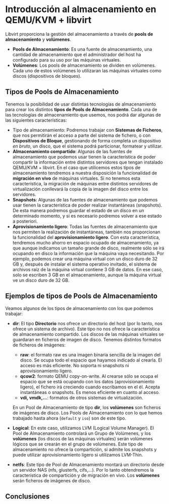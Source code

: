 # Introducción al almacenamiento en QEMU/KVM + libvirt

Libvirt proporciona la gestión del almacenamiento a través de **pools de almacenamiento** y **volúmenes**.

* **Pools de Almacenamiento**: Es una fuente de almacenamiento, una cantidad de almacenamiento que el administrador del host ha configurado para su uso por las máquinas virtuales.
* **Volúmenes**: Los pools de almacenamiento se dividen en volúmenes. Cada uno de estos volúmenes lo utilizaran las máquinas virtuales como discos (dispositivos de bloques).

## Tipos de Pools de Almacenamiento

Tenemos la posibilidad de usar distintas tecnologías de almacenamiento para crear los distintos **tipos de Pools de Almacenamiento**. Cada una de las tecnologías de almacenamiento que usemos, nos podrá dar algunas de las siguientes características:

* Tipo de almacenamiento: Podremos trabajar con **Sistemas de Ficheros**, que nos permitirán el acceso a parte del sistema de fichero, o con **Dispositivos de Bloque**, gestionando de forma completa un dispositivo *en bruto*, un disco, que el sistema podrá particionar, formatear y utilizar.
* **Almacenamiento compartido**: Algunas de las fuentes de almacenamiento que podemos usar tienen la característica de poder compartir la información entre distintos servidores que tengan instalado QEMU/KVM + libvirt. En el caso que utilicemos estos tipos de almacenamiento tendremos a nuestra disposición la funcionalidad de **migración en vivo** de máquinas virtuales. Si no tenemos esta característica, la migración de máquinas entre distintos servidores de virtualización conllevará la copia de la imagen del disco entre los servidores.
* **Snapshots**: Algunas de las fuentes de almacenamiento que podemos usar tienen la característica de poder realizar instantáneas (snapshots). De esta manera podremos guardar el estado de un disco en un determinado momento, y si es necesario podremos volver a ese estado a posteriori.
* **Aprovisionamiento ligero**: Todas las fuentes de almacenamiento que nos permiten la realización de instantáneas, también nos proporcionan la funcionalidad del **aprovisionamiento ligero**. Con esta característica, tendremos mucho ahorro en espacio ocupado de almacenamiento, ya que aunque indicamos un tamaño grande de disco, realmente sólo se irá ocupando en disco la información que la máquina vaya necesitando.
	Por ejemplo, podemos crear una máquina virtual con un disco duro de 32 GB y, después de instalar el sistema operativo invitado, el sistema de archivos raíz de la máquina virtual contiene 3 GB de datos. En ese caso, solo se escriben 3 GB en el almacenamiento, aunque la máquina virtual ve un disco duro de 32 GB.

## Ejemplos de tipos de Pools de Almacenamiento

Veamos algunos de los tipos de almacenamiento con los que podemos trabajar:

* **dir**: El tipo **Directorio** nos ofrece un directorio del host (por lo tanto, nos ofrece un sistema de archivo). Este tipo no nos ofrece la característica de almacenamiento compartido. Los discos de las máquinas virtuales se guardaran en ficheros de imagen de disco. Tenemos distintos formatos de ficheros de imágenes:
	* **raw**: el formato raw es una imagen binaria sencilla de la imagen del disco. Se ocupa todo el espacio que hayamos indicado al crearla. El acceso es más eficiente. No soporta ni snapshots ni aprovisionamiento ligero.
    * **qcow2**: formato QEMU copy-on-write. Al crearse sólo se ocupa el espacio que se está ocupando con los datos (aprovisionamiento ligero), el fichero irá creciendo cuando escribamos en el él. Acepta instantáneas o snapshots. Es menos eficiente en cuanto al acceso.
    * **vdi, vmdk,...**: formatos de otros sistemas de virtualización.

	En un Pool de Almacenamiento de tipo **dir**, los **volúmenes** son ficheros de imágenes de disco. Los Pools de Almacenamiento con lo que hemos trabajado hasta ahora (`default` y `iso`) son de este tipo.

* **Logical**: En este caso, utilizamos LVM (Logical Volume Manager). El Pool de Almacenamiento controlará un Grupo de Volúmenes, y los **volúmenes** (los discos de las máquinas virtuales) serán volúmenes lógicos que se crearán en el grupo de volúmenes. Este tipo de almacenamiento no ofrece la compartición, si admite los snapshots y puede utilizar aprovisionamiento ligero si utilizamos LVM-Thin.
* **netfs**: Este tipo de Pool de Almacenamiento montará un directorio desde un servidor NAS (nfs, glusterfs, cifs,...). Por lo tanto obtendremos la característica de compartición y de migración en vivo. Los **volúmenes** serán ficheros de imágenes de disco.

## Conclusiones

